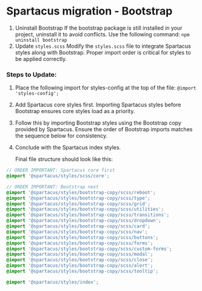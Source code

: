 # Spartacus migration - Bootstrap

1. Uninstall Bootstrap
   If the bootstrap package is still installed in your project, uninstall it to avoid conflicts. Use
   the following command:
   ```npm uninstall bootstrap```
2. Update `styles.scss`
   Modify the `styles.scss` file to integrate Spartacus styles along with Bootstrap. Proper import order is critical for
   styles to be applied correctly.
### Steps to Update:
1. Place the following import for styles-config at the top of the file:
       ```@import 'styles-config';```
2. Add Spartacus core styles first. Importing Spartacus styles before Bootstrap ensures core styles load as a
   priority.
3. Follow this by importing Bootstrap styles using the Bootstrap copy provided by Spartacus. Ensure the order of
   Bootstrap imports matches the sequence below for consistency.
4. Conclude with the Spartacus index styles.


   Final file structure should look like this:

```styles.scss
// ORDER IMPORTANT: Spartacus core first
@import '@spartacus/styles/scss/core';

// ORDER IMPORTANT: Bootstrap next
@import '@spartacus/styles/bootstrap-copy/scss/reboot';
@import '@spartacus/styles/bootstrap-copy/scss/type';
@import '@spartacus/styles/bootstrap-copy/scss/grid';
@import '@spartacus/styles/bootstrap-copy/scss/utilities';
@import '@spartacus/styles/bootstrap-copy/scss/transitions';
@import '@spartacus/styles/bootstrap-copy/scss/dropdown';
@import '@spartacus/styles/bootstrap-copy/scss/card';
@import '@spartacus/styles/bootstrap-copy/scss/nav';
@import '@spartacus/styles/bootstrap-copy/scss/buttons';
@import '@spartacus/styles/bootstrap-copy/scss/forms';
@import '@spartacus/styles/bootstrap-copy/scss/custom-forms';
@import '@spartacus/styles/bootstrap-copy/scss/modal';
@import '@spartacus/styles/bootstrap-copy/scss/close';
@import '@spartacus/styles/bootstrap-copy/scss/alert';
@import '@spartacus/styles/bootstrap-copy/scss/tooltip';

@import '@spartacus/styles/index';
```
